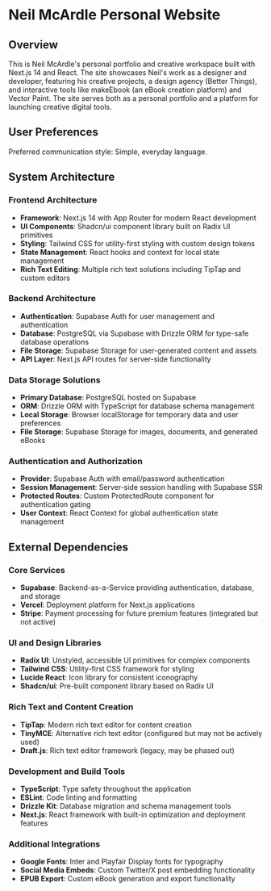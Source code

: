 # Neil McArdle Personal Website

## Overview

This is Neil McArdle's personal portfolio and creative workspace built with Next.js 14 and React. The site showcases Neil's work as a designer and developer, featuring his creative projects, a design agency (Better Things), and interactive tools like makeEbook (an eBook creation platform) and Vector Paint. The site serves both as a personal portfolio and a platform for launching creative digital tools.

## User Preferences

Preferred communication style: Simple, everyday language.

## System Architecture

### Frontend Architecture
- **Framework**: Next.js 14 with App Router for modern React development
- **UI Components**: Shadcn/ui component library built on Radix UI primitives
- **Styling**: Tailwind CSS for utility-first styling with custom design tokens
- **State Management**: React hooks and context for local state management
- **Rich Text Editing**: Multiple rich text solutions including TipTap and custom editors

### Backend Architecture
- **Authentication**: Supabase Auth for user management and authentication
- **Database**: PostgreSQL via Supabase with Drizzle ORM for type-safe database operations
- **File Storage**: Supabase Storage for user-generated content and assets
- **API Layer**: Next.js API routes for server-side functionality

### Data Storage Solutions
- **Primary Database**: PostgreSQL hosted on Supabase
- **ORM**: Drizzle ORM with TypeScript for database schema management
- **Local Storage**: Browser localStorage for temporary data and user preferences
- **File Storage**: Supabase Storage for images, documents, and generated eBooks

### Authentication and Authorization
- **Provider**: Supabase Auth with email/password authentication
- **Session Management**: Server-side session handling with Supabase SSR
- **Protected Routes**: Custom ProtectedRoute component for authentication gating
- **User Context**: React Context for global authentication state management

## External Dependencies

### Core Services
- **Supabase**: Backend-as-a-Service providing authentication, database, and storage
- **Vercel**: Deployment platform for Next.js applications
- **Stripe**: Payment processing for future premium features (integrated but not active)

### UI and Design Libraries
- **Radix UI**: Unstyled, accessible UI primitives for complex components
- **Tailwind CSS**: Utility-first CSS framework for styling
- **Lucide React**: Icon library for consistent iconography
- **Shadcn/ui**: Pre-built component library based on Radix UI

### Rich Text and Content Creation
- **TipTap**: Modern rich text editor for content creation
- **TinyMCE**: Alternative rich text editor (configured but may not be actively used)
- **Draft.js**: Rich text editor framework (legacy, may be phased out)

### Development and Build Tools
- **TypeScript**: Type safety throughout the application
- **ESLint**: Code linting and formatting
- **Drizzle Kit**: Database migration and schema management tools
- **Next.js**: React framework with built-in optimization and deployment features

### Additional Integrations
- **Google Fonts**: Inter and Playfair Display fonts for typography
- **Social Media Embeds**: Custom Twitter/X post embedding functionality
- **EPUB Export**: Custom eBook generation and export functionality